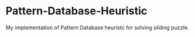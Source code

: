 # Pattern-Database-Heuristic
My implementation of Pattern Database heuristc for solving sliding puzzle.
